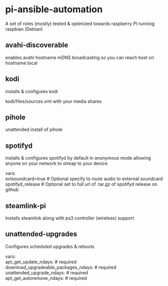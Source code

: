 # pi-ansible-automation
A set of roles (mostly) tested &amp; optimized towards raspberry PI running raspbian (Debian)  

## avahi-discoverable
enables avahi hostname mDNS broadcasting so you can reach host on hostname.local  

## kodi
installs & configures kodi  
  
kodi/files/sources.xml with your media shares

## pihole
unattended install of pihole  

## spotifyd
installs & configures spotifyd 
by default in anonymous mode allowing anyone on your network to streap to your device
  
vars:  
extsoundcard=true  # Optional specify to route audio to external soundcard  
spotifyd_release  # Optional set to full url of  .tar.gz of spotifyd release on github  


## steamlink-pi
Installs steamlink along with ps3 controller (wireless) support  


## unattended-upgrades
Configures scheduled upgrades & reboots  

vars:  
apt_get_update_ndays:  # required  
download_upgradeable_packages_ndays: # required  
unattended_upgrade_ndays: # required  
apt_get_autoremove_ndays: # required  

